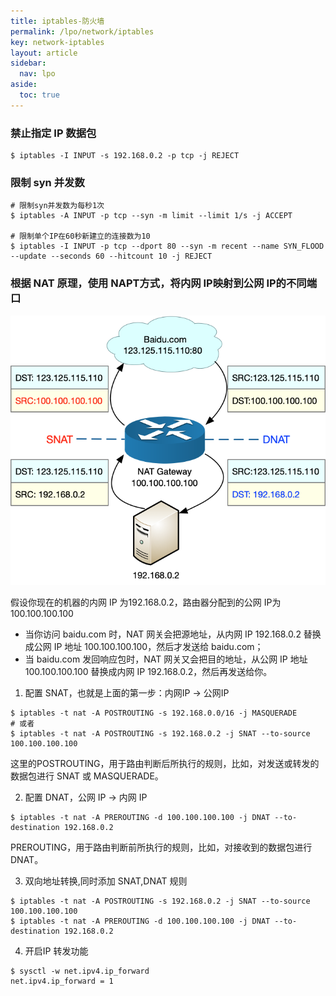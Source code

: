 ```yaml
---
title: iptables-防火墙
permalink: /lpo/network/iptables
key: network-iptables
layout: article
sidebar:
  nav: lpo
aside:
  toc: true
---
```


<!--more-->

### 禁止指定 IP 数据包

```shell
$ iptables -I INPUT -s 192.168.0.2 -p tcp -j REJECT
```

### 限制 syn 并发数

```shell
# 限制syn并发数为每秒1次
$ iptables -A INPUT -p tcp --syn -m limit --limit 1/s -j ACCEPT

# 限制单个IP在60秒新建立的连接数为10
$ iptables -I INPUT -p tcp --dport 80 --syn -m recent --name SYN_FLOOD --update --seconds 60 --hitcount 10 -j REJECT
```

### 根据 NAT 原理，使用 NAPT方式，将内网 IP映射到公网 IP的不同端口

![img](../media/iptables/c743105dc7bd955a4a300d6b55b7a0e4.png)

假设你现在的机器的内网 IP 为192.168.0.2，路由器分配到的公网 IP为 100.100.100.100

- 当你访问 baidu.com 时，NAT 网关会把源地址，从内网 IP 192.168.0.2 替换成公网 IP 地址 100.100.100.100，然后才发送给 baidu.com；
- 当 baidu.com 发回响应包时，NAT 网关又会把目的地址，从公网 IP 地址 100.100.100.100 替换成内网 IP 192.168.0.2，然后再发送给你。

1. 配置 SNAT，也就是上面的第一步：内网IP -> 公网IP

```shell
$ iptables -t nat -A POSTROUTING -s 192.168.0.0/16 -j MASQUERADE
# 或者
$ iptables -t nat -A POSTROUTING -s 192.168.0.2 -j SNAT --to-source 100.100.100.100
```

这里的POSTROUTING，用于路由判断后所执行的规则，比如，对发送或转发的数据包进行 SNAT 或 MASQUERADE。

2. 配置 DNAT，公网 IP -> 内网 IP

```shell
$ iptables -t nat -A PREROUTING -d 100.100.100.100 -j DNAT --to-destination 192.168.0.2
```

PREROUTING，用于路由判断前所执行的规则，比如，对接收到的数据包进行 DNAT。

3. 双向地址转换,同时添加 SNAT,DNAT 规则

```shell
$ iptables -t nat -A POSTROUTING -s 192.168.0.2 -j SNAT --to-source 100.100.100.100
$ iptables -t nat -A PREROUTING -d 100.100.100.100 -j DNAT --to-destination 192.168.0.2
```

4. 开启IP 转发功能

```shell
$ sysctl -w net.ipv4.ip_forward
net.ipv4.ip_forward = 1
```

